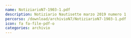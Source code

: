 ```yaml
---
name: NotiziarioN7-1903-1.pdf
description: Notiziario Nautisette marzo 2019 numero 1
percorso: /download/archivioN7/NotiziarioN7-1903-1.pdf
icon: fa fa-file-pdf-o
categories: archivio
---
```

